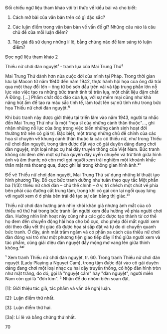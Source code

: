 Đối chiếu ngữ liệu tham khảo với tri thức về kiểu bài và cho biết:

1. Cách mở bài của văn bản trên có gì đặc sắc?

2. Các luận điểm trong văn bản bàn về vấn đề gì? Những câu nào là câu chủ đề của mỗi luận điểm?

3. Tác giả đã sử dụng những lí lẽ, bằng chứng nào để làm sáng tỏ luận điểm?

Đọc ngữ liệu tham khảo 2

Thiếu nữ chơi đàn nguyệt¹ - tranh lụa của Mai Trung Thứ²

Mai Trung Thứ dành hơn nửa cuộc đời của mình tại Pháp. Trong thời gian lưu lại Macon từ năm 1940 đến năm 1942, thực hành hội họa của ông đã trải qua một thay đổi lớn – ông từ bỏ sơn dầu trên vải và tập trung phần lớn nỗ lực vào việc tạo ra những bức tranh tinh tế trên lụa, một chất liệu đậm chất Á Đông. [...] Phẩm chất độc đáo của lụa, với sự mềm mại cũng như khả năng hút ẩm để tạo ra màu sắc tinh tế, làm toát lên sự nữ tính như trong bức họa Thiếu nữ chơi đàn nguyệt.¹⁾

Khi bức tranh này được giới thiệu tại triển lãm vào năm 1943, người ta nhắc đến Mai Trung Thứ như là một "họa sĩ của những cảnh thân thuộc"..., ghi nhận những nỗ lực của ông trong việc biến những cảnh sinh hoạt đời thường trở nên có giá trị. Đặc biệt, một trong những chủ đề chính của các họa sĩ chuyên về khung cảnh thân thuộc là các cô thiếu nữ, như trong Thiếu nữ chơi đàn nguyệt, trong tâm được đặt vào cô gái duyên dáng đang chơi đàn nguyệt, một loại nhạc cụ hai dây truyền thống của Việt Nam. Bức tranh không chỉ đem đến một sự hòa quyện đầy uyển chuyển và trữ tình giữa hình ảnh và âm thanh; nó còn mời gọi người xem trải nghiệm một khoảnh khắc thân mật mà thoang qua, được ghi lại trong không gian hình ảnh.²⁾

Để vẽ Thiếu nữ chơi đàn nguyệt, Mai Trung Thứ sử dụng những kĩ thuật tạo hình phương Tây. Bố cục bức tranh dường như tuân theo quy tắc Một phần ba (1/3): thiếu nữ chơi đàn – chủ thể chính – ở vị trí chếch một chút về phía bên phải của đường cắt trung tâm, trong khi cô gái còn lại ngồi quay lưng với người xem ở ở phía bên trái để tạo sự cân bằng thị giác.³⁾

Thiếu nữ chơi đàn hướng ánh nhìn khỏi khán giả nhưng ánh mắt của cô thiếu nữ thứ hai trong bức tranh lẫn người xem đều hướng về phía người chơi đàn. Hướng nhìn linh hoạt này cũng như các góc được tạo thành từ cơ thể họ đem đến chuyển động hài hòa cho bố cục, cho phép đôi mắt người xem dõi theo đầu vết thị giác đã được họa sĩ sắp đặt và tự do di chuyển quanh bức tranh. Ở đây, ánh mắt trầm ngâm và có phần xa cách của thiếu nữ chơi đàn đóng vai trò như một phương tiện giao tiếp đầy lí thú giữa người xem và tác phẩm, cũng giải điệu đàn nguyệt đầy mộng mơ vang lên giữa thinh không.³ª⁾

¹ Xem tranh Thiếu nữ chơi đàn nguyệt, tr. 60. Trong tranh Thiếu nữ chơi đàn nguyệt (Lady Playing a Nguyet Cam), trong tâm được đặt vào cô gái duyên dáng đang chơi một loại nhạc cụ hai dây truyền thống, có hộp đàn hình tròn như mặt trăng, do đó, gọi là "nguyệt cầm" hay "đàn nguyệt", người miền Nam còn gọi là "đờn kìm".
² Nhận đề do nhóm biên soạn đặt.

[1]: Giới thiệu tác giả, tác phẩm và vấn đề nghị luận.

[2]: Luận điểm thứ nhất.

[3]: Luận điểm thứ hai.

[3a]: Lí lẽ và bằng chứng thứ nhất.

70